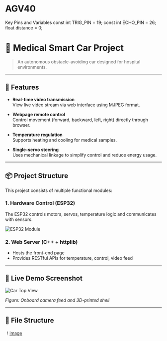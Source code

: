 # AGV40

Key Pins and Variables
const int TRIG_PIN = 19;
const int ECHO_PIN = 26;
float distance = 0;
# 🏥 Medical Smart Car Project

> An autonomous obstacle-avoiding car designed for hospital environments.

---

## 🔧 Features

- **Real-time video transmission**  
  View live video stream via web interface using MJPEG format.

- **Webpage remote control**  
  Control movement (forward, backward, left, right) directly through browser.

- **Temperature regulation**  
  Supports heating and cooling for medical samples.

- **Single-servo steering**  
  Uses mechanical linkage to simplify control and reduce energy usage.

---

## 📦 Project Structure

This project consists of multiple functional modules:

### 1. Hardware Control (ESP32)

The ESP32 controls motors, servos, temperature logic and communicates with sensors.

![ESP32 Module](images/esp32.jpg)

### 2. Web Server (C++ + httplib)

- Hosts the front-end page
- Provides RESTful APIs for temperature, control, video feed

---

## 📸 Live Demo Screenshot

![Car Top View](images/top_view.png)

*Figure: Onboard camera feed and 3D-printed shell*

---

## 📁 File Structure

！[image](https://github.com/40Group/AGV40/blob/main/%E7%94%B5%E8%B7%AF.png)

